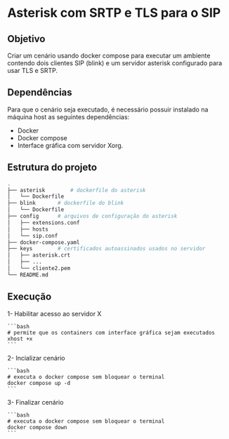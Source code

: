# Asterisk com SRTP e TLS para o SIP

## Objetivo

Criar um cenário usando docker compose para executar um ambiente contendo dois clientes SIP (blink) e um servidor asterisk configurado para usar TLS e SRTP.

## Dependências

Para que o cenário seja executado, é necessário possuir instalado na máquina host as seguintes dependências:

- Docker
- Docker compose
- Interface gráfica com servidor Xorg.

## Estrutura do projeto

```bash
.
├── asterisk		# dockerfile do asterisk
│   └── Dockerfile
├── blink		# dockerfile do blink
│   └── Dockerfile
├── config		# arquivos de configuração do asterisk
│   ├── extensions.conf
│   ├── hosts
│   └── sip.conf
├── docker-compose.yaml
├── keys		# certificados autoassinados usados no servidor
│   ├── asterisk.crt
│   ├── ...
│   └── cliente2.pem
└── README.md
```

## Execução

1- Habilitar acesso ao servidor X 

	```bash
	# permite que os containers com interface gráfica sejam executados
	xhost +x
	```

2- Incializar cenário

	```bash
	# executa o docker compose sem bloquear o terminal
	docker compose up -d
	```

3- Finalizar cenário

	```bash
	# executa o docker compose sem bloquear o terminal
	docker compose down
	```

